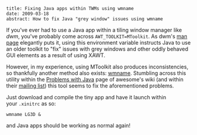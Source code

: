 ```metadata
title: Fixing Java apps within TWMs using wmname
date: 2009-03-18
abstract: How to fix Java "grey window" issues using wmname
```

If you've ever had to use a Java app within a tiling window manager like *dwm*,
you've probably come across `AWT_TOOLKIT=MToolkit`. As dwm's [man page][]
elegantly puts it, using this environment variable instructs Java to use an
older toolkit to "fix" issues with grey windows and other oddly behaved GUI
elements as a result of using XAWT.

However, in my experience, using MToolkit also produces inconsistencies, so
thankfully another method also exists: [wmname][]. Stumbling across this utility
within the [Problems with Java][wiki] page of awesome's wiki (and within their
[mailing list][]) this tool seems to fix the aforementioned problems.

Just download and compile the tiny app and have it launch within your `.xinitrc`
as so:

    wmname LG3D &

and Java apps should be working as normal again!

  [man page]: http://man.suckless.org/dwm/1/dwm "dwm online manual"
  [wmname]: http://tools.suckless.org/wmname "wmname homepage"
  [wiki]: http://awesome.naquadah.org/wiki/Problems_with_Java
  [mailing list]: http://article.gmane.org/gmane.comp.window-managers.awesome/3267
